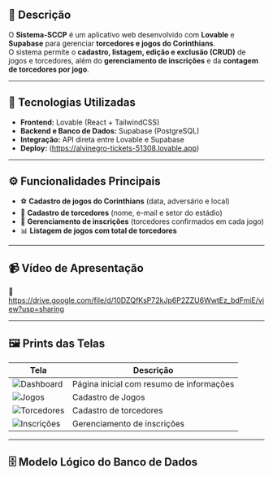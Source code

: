 ## 📌 Descrição
O **Sistema-SCCP** é um aplicativo web desenvolvido com **Lovable** e **Supabase** para gerenciar **torcedores e jogos do Corinthians**.  
O sistema permite o **cadastro, listagem, edição e exclusão (CRUD)** de jogos e torcedores, além do **gerenciamento de inscrições** e da **contagem de torcedores por jogo**.

---

## 🚀 Tecnologias Utilizadas
- **Frontend:** Lovable (React + TailwindCSS)
- **Backend e Banco de Dados:** Supabase (PostgreSQL)
- **Integração:** API direta entre Lovable e Supabase
- **Deploy:** (https://alvinegro-tickets-51308.lovable.app)

---

## ⚙️ Funcionalidades Principais
- ⚽ **Cadastro de jogos do Corinthians** (data, adversário e local)
- 👥 **Cadastro de torcedores** (nome, e-mail e setor do estádio)
- 🧾 **Gerenciamento de inscrições** (torcedores confirmados em cada jogo)
- 📊 **Listagem de jogos com total de torcedores**

---

## 📹 Vídeo de Apresentação
🎥 https://drive.google.com/file/d/10DZQfKsP72kJp6P2ZZU6WwtEz_bdFmiE/view?usp=sharing

---

## 🖼️ Prints das Telas
| Tela | Descrição |
|------|------------|
| ![Dashboard](https://drive.google.com/file/d/1wQFmQTDhHn7W5djgxl9dVUjfTNpFBUIy/view?usp=sharing) | Página inicial com resumo de informações | 
| ![Jogos](https://drive.google.com/file/d/1n1tdAPqy5oWW4XDBn82YpaR96_eohKyD/view?usp=sharing) | Cadastro de Jogos |
| ![Torcedores](https://drive.google.com/file/d/1JC_o-kNdriZ1LXEHQNFJ6u9nP51cIyJE/view?usp=sharing) | Cadastro de torcedores |
| ![Inscrições](https://drive.google.com/file/d/1Fj9QeFbnMFgkV-v-E-4S95qH553lCyyE/view?usp=sharing) | Gerenciamento de inscrições |

---

## 🗄️ Modelo Lógico do Banco de Dados




